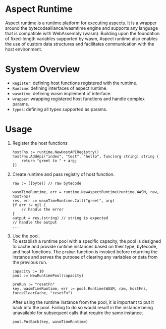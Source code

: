 # Aspect Runtime
Aspect runtime is a runtime platform for executing aspects. It is a wrapper around the bytecodealliance/wasmtime engine and supports any language that is compatible with WebAssembly (wasm). Building upon the foundation of fixed-length variables supported by wasm, Aspect runtime also enables the use of custom data structures and facilitates communication with the host environment.

# System Overview
- `Register`: defining host functions registered with the runtime.
- `Runtime`: defining interfaces of aspect runtime.
- `wasmtime`: defining wasm implement of interface.
- `wrapper`: wrapping registered host functions and handle complex params.
- `types`: defining all types supported as params.

# Usage
1. Register the host functions
    ```
    hostFns := runtime.NewHostAPIRegistry()
    hostFns.AddApi("index", "test", "hello", func(arg string) string {
        return "greet to " + arg;
    })
    ```
2. Create runtime and pass registry of host function.
    ```
    raw := []byte() // raw bytecode
    
    wasmTimeRuntime, err = runtime.NewAspectRuntime(runtime.WASM, raw, hostFns)
    res, err := wasmTimeRuntime.Call("greet", arg)
    if err != nil {
        // handle the error
    }
    output = res.(string) // string is expected
    // handle the output
    ...
    ```
3. Use the pool.
    <br/>To establish a runtime pool with a specific capacity, the pool is designed to cache and provide runtime instances based on their type, bytecode, and host functions.
    The `preRun` function is invoked before returning the instance and serves the purpose of clearing any variables or data from the previous run.
    ```
    capacity := 10
	pool := NewRuntimePool(capacity)

    preRun := "resetFn"
    key, wasmTimeRuntime, err := pool.Runtime(WASM, raw, hostFns, forceClearCache, "resetFn")

    ```
    After using the runtime instance from the pool, it is important to put it back into the pool. Failing to do so would result in the instance being unavailable for subsequent calls that require the same instance.
    ```
    pool.PutBack(key, wasmTimeRuntime)
    ```